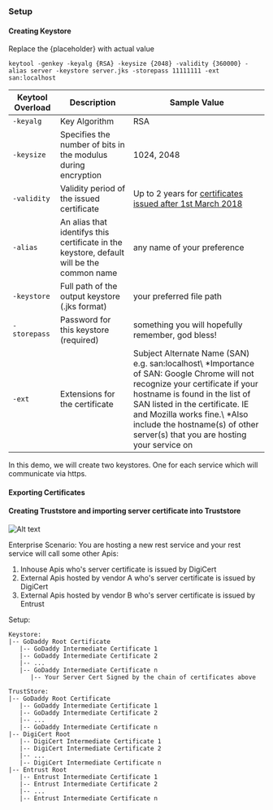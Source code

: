 

### Setup

#### Creating Keystore

Replace the {placeholder} with actual value
```
keytool -genkey -keyalg {RSA} -keysize {2048} -validity {360000} -alias server -keystore server.jks -storepass 11111111 -ext san:localhost
```
| Keytool Overload | Description | Sample Value |
| ----- | ----- | ----- |
| `-keyalg` | Key Algorithm | RSA |
| `-keysize` | Specifies the number of bits in the modulus during encryption | 1024, 2048 |
| `-validity` | Validity period of the issued certificate | Up to 2 years for [certificates issued after 1st March 2018](https://www.trustzone.com/ssl-certificate-validity-is-now-capped-at-a-maximum-of-2-years/) |
| `-alias` | An alias that identifys this certificate in the keystore, default will be the common name | any name of your preference |
| `-keystore` | Full path of the output keystore (.jks format) | your preferred file path |
| `-storepass` |  Password for this keystore (required) | something you will hopefully remember, god bless! |
| `-ext` |  Extensions for the certificate | Subject Alternate Name (SAN) e.g. san:localhost\\ \*Importance of SAN: Google Chrome will not recognize your certificate if your hostname is found in the list of SAN listed in the certificate. IE and Mozilla works fine.\\ \*Also include the hostname(s) of other server(s) that you are hosting your service on |

In this demo, we will create two keystores. One for each service which will communicate via https.



#### Exporting Certificates

#### Creating Truststore and importing server certificate into Truststore
![Alt text](README_IMG/output_to_copy.PNG?raw=true "output_to_copy")


Enterprise Scenario: 
You are hosting a new rest service and your rest service will call some other Apis:
1. Inhouse Apis who's server certificate is issued by DigiCert
2. External Apis hosted by vendor A who's server certificate is issued by DigiCert
3. External Apis hosted by vendor B who's server certificate is issued by Entrust

Setup:
```
Keystore:
|-- GoDaddy Root Certificate
   |-- GoDaddy Intermediate Certificate 1
   |-- GoDaddy Intermediate Certificate 2
   |-- ...
   |-- GoDaddy Intermediate Certificate n
      |-- Your Server Cert Signed by the chain of certificates above

TrustStore:
|-- GoDaddy Root Certificate
   |-- GoDaddy Intermediate Certificate 1
   |-- GoDaddy Intermediate Certificate 2
   |-- ...
   |-- GoDaddy Intermediate Certificate n
|-- DigiCert Root
   |-- DigiCert Intermediate Certificate 1
   |-- DigiCert Intermediate Certificate 2
   |-- ...
   |-- DigiCert Intermediate Certificate n
|-- Entrust Root
   |-- Entrust Intermediate Certificate 1
   |-- Entrust Intermediate Certificate 2
   |-- ...
   |-- Entrust Intermediate Certificate n
```